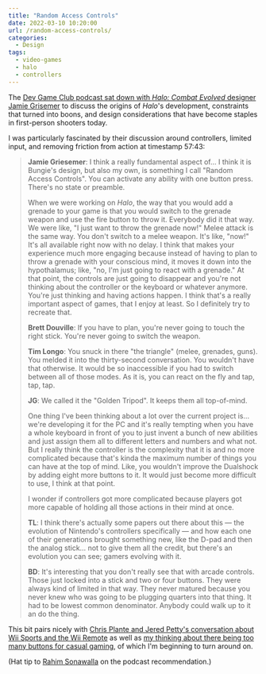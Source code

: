 ```yaml
---
title: "Random Access Controls"
date: 2022-03-10 10:20:00
url: /random-access-controls/
categories:
  - Design
tags:
  - video-games
  - halo
  - controllers
---
```


The [Dev Game Club podcast sat down with _Halo: Combat Evolved_ designer Jamie Grisemer](https://www.devgameclub.com/blog/2022/1/26/dgc-ep-294-halo-bonus-interview-with-jaime-griesemer) to discuss the origins of _Halo_'s development, constraints that turned into boons, and design considerations that have become staples in first-person shooters today.

I was particularly fascinated by their discussion around controllers, limited input, and removing friction from action at timestamp 57:43:

> **Jamie Griesemer**: I think a really fundamental aspect of… I think it is Bungie's design, but also my own, is something I call "Random Access Controls". You can activate any ability with one button press. There's no state or preamble.
>
> When we were working on _Halo_, the way that you would add a grenade to your game is that you would switch to the grenade weapon and use the fire button to throw it. Everybody did it that way. We were like, "I just want to throw the grenade now!" Melee attack is the same way. You don't switch to a melee weapon. It's like, "now!" It's all available right now with no delay. I think that makes your experience much more engaging because instead of having to plan to throw a grenade with your conscious mind, it moves it down into the hypothalamus; like, "no, I'm just going to react with a grenade." At that point, the controls are just going to disappear and you're not thinking about the controller or the keyboard or whatever anymore. You're just thinking and having actions happen. I think that's a really important aspect of games, that I enjoy at least. So I definitely try to recreate that.
>
> **Brett Douville**: If you have to plan, you're never going to touch the right stick. You're never going to switch the weapon.
>
> **Tim Longo**: You snuck in there "the triangle" (melee, grenades, guns). You melded it into the thirty-second conversation. You wouldn't have that otherwise. It would be so inaccessible if you had to switch between all of those modes. As it is, you can react on the fly and tap, tap, tap.
>
> **JG**: We called it the "Golden Tripod". It keeps them all top-of-mind.
>
> One thing I've been thinking about a lot over the current project is… we're developing it for the PC and it's really tempting when you have a whole keyboard in front of you to just invent a bunch of new abilities and just assign them all to different letters and numbers and what not. But I really think the controller is the complexity that it is and no more complicated because that's kinda the maximum number of things you can have at the top of mind. Like, you wouldn't improve the Dualshock by adding eight more buttons to it. It would just become more difficult to use, I think at that point.
>
> I wonder if controllers got more complicated because players got more capable of holding all those actions in their mind at once.
>
> **TL**: I think there's actually some papers out there about this — the evolution of Nintendo's controllers specifically — and how each one of their generations brought something new, like the D-pad and then the analog stick… not to give them all the credit, but there's an evolution you can see; gamers evolving with it.
>
> **BD**: It's interesting that you don't really see that with arcade controls. Those just locked into a stick and two or four buttons. They were always kind of limited in that way. They never matured because you never knew who was going to be plugging quarters into that thing. It had to be lowest common denominator. Anybody could walk up to it an do the thing.

This bit pairs nicely with [Chris Plante and Jered Petty's conversation about Wii Sports and the Wii Remote](/2021/04/24/nintendos-wonder-bar/) as well as [my thinking about there being too many buttons for casual gaming](/2015/05/31/buttons/), of which I'm beginning to turn around on.

(Hat tip to [Rahim Sonawalla](https://twitter.com/rahims?s=21) on the podcast recommendation.)
